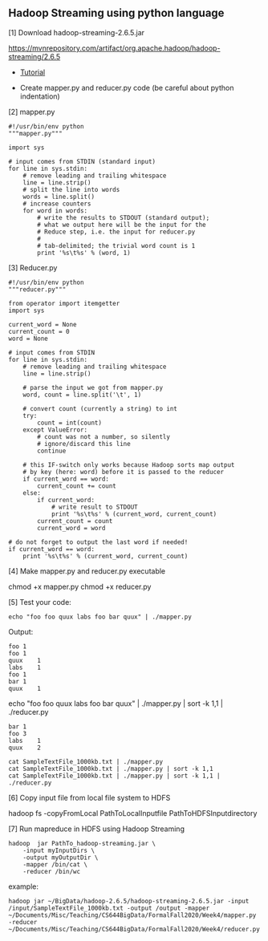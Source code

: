 

## Hadoop Streaming using python language

[1] Download hadoop-streaming-2.6.5.jar

https://mvnrepository.com/artifact/org.apache.hadoop/hadoop-streaming/2.6.5


* [Tutorial](https://www.michael-noll.com/tutorials/writing-an-hadoop-mapreduce-program-in-python/)

* Create mapper.py and reducer.py code (be careful about python indentation)

[2] mapper.py

```
#!/usr/bin/env python
"""mapper.py"""

import sys

# input comes from STDIN (standard input)
for line in sys.stdin:
    # remove leading and trailing whitespace
    line = line.strip()
    # split the line into words
    words = line.split()
    # increase counters
    for word in words:
        # write the results to STDOUT (standard output);
        # what we output here will be the input for the
        # Reduce step, i.e. the input for reducer.py
        #
        # tab-delimited; the trivial word count is 1
        print '%s\t%s' % (word, 1)
```
[3] Reducer.py

```
#!/usr/bin/env python
"""reducer.py"""

from operator import itemgetter
import sys

current_word = None
current_count = 0
word = None

# input comes from STDIN
for line in sys.stdin:
    # remove leading and trailing whitespace
    line = line.strip()

    # parse the input we got from mapper.py
    word, count = line.split('\t', 1)

    # convert count (currently a string) to int
    try:
        count = int(count)
    except ValueError:
        # count was not a number, so silently
        # ignore/discard this line
        continue

    # this IF-switch only works because Hadoop sorts map output
    # by key (here: word) before it is passed to the reducer
    if current_word == word:
        current_count += count
    else:
        if current_word:
            # write result to STDOUT
            print '%s\t%s' % (current_word, current_count)
        current_count = count
        current_word = word

# do not forget to output the last word if needed!
if current_word == word:
    print '%s\t%s' % (current_word, current_count)
```

[4] Make mapper.py and reducer.py executable

chmod +x mapper.py
chmod +x reducer.py

[5] Test your code:

```
echo "foo foo quux labs foo bar quux" | ./mapper.py```Output:
```
foo	1
foo	1
quux	1
labs	1
foo	1
bar	1
quux	1
```

echo "foo foo quux labs foo bar quux" | ./mapper.py | sort -k 1,1 | ./reducer.py
```
bar	1
foo	3
labs	1
quux	2
```


```
cat SampleTextFile_1000kb.txt | ./mapper.py 
cat SampleTextFile_1000kb.txt | ./mapper.py | sort -k 1,1
cat SampleTextFile_1000kb.txt | ./mapper.py | sort -k 1,1 | ./reducer.py 
```[6] Copy input file from local file system to HDFS

hadoop fs -copyFromLocal PathToLocalInputfile  PathToHDFSInputdirectory 

[7] Run mapreduce in HDFS using Hadoop Streaming

```
hadoop  jar PathTo_hadoop-streaming.jar \
    -input myInputDirs \
    -output myOutputDir \
    -mapper /bin/cat \
    -reducer /bin/wc
```
example:
```
hadoop jar ~/BigData/hadoop-2.6.5/hadoop-streaming-2.6.5.jar -input /input/SampleTextFile_1000kb.txt -output /output -mapper ~/Documents/Misc/Teaching/CS644BigData/FormalFall2020/Week4/mapper.py -reducer ~/Documents/Misc/Teaching/CS644BigData/FormalFall2020/Week4/reducer.py 
```


